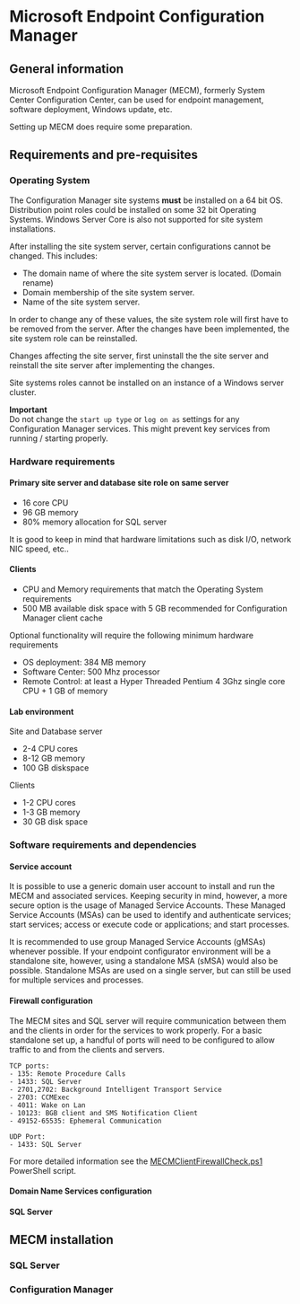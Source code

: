 # Microsoft Endpoint Configuration Manager
## General information
Microsoft Endpoint Configuration Manager (MECM), formerly System Center Configuration Center, can be used for endpoint management, software deployment, Windows update, etc.

Setting up MECM does require some preparation.

## Requirements and pre-requisites
### Operating System
The Configuration Manager site systems **must** be installed on a 64 bit OS.  
Distribution point roles could be installed on some 32 bit Operating Systems.
Windows Server Core is also not supported for site system installations.

After installing the site system server, certain configurations cannot be changed.
This includes:
- The domain name of where the site system server is located. (Domain rename)
- Domain membership of the site system server. 
- Name of the site system server.

In order to change any of these values, the site system role will first have to be removed from the server.
After the changes have been implemented, the site system role can be reinstalled.

Changes affecting the site server, first uninstall the the site server and reinstall the site server after implementing the changes.

Site systems roles cannot be installed on an instance of a Windows server cluster.

**Important**  
Do not change the `start up type` or `log on as` settings for any Configuration Manager services. This might prevent key services from running / starting properly.

### Hardware requirements
#### Primary site server and database site role on same server
- 16 core CPU
- 96 GB memory
- 80% memory allocation for SQL server

It is good to keep in mind that hardware limitations such as disk I/O, network NIC speed, etc..

#### Clients
- CPU and Memory requirements that match the Operating System requirements
- 500 MB available disk space with 5 GB recommended for Configuration Manager client cache

Optional functionality will require the following minimum hardware requirements
- OS deployment: 384 MB memory
- Software Center: 500 Mhz processor
- Remote Control: at least a Hyper Threaded Pentium 4 3Ghz single core CPU + 1 GB of memory

#### Lab environment
Site and Database server
- 2-4 CPU cores
- 8-12 GB memory
- 100 GB diskspace

Clients
- 1-2 CPU cores
- 1-3 GB memory
- 30 GB disk space

### Software requirements and dependencies
#### Service account
It is possible to use a generic domain user account to install and run the MECM and associated services. Keeping security in mind, however, a more secure option is the usage of Managed Service Accounts.
These Managed Service Accounts (MSAs) can be used to identify and authenticate services; start services; access or execute code or applications; and start processes.

It is recommended to use group Managed Service Accounts (gMSAs) whenever possible. If your endpoint configurator environment will be a standalone site, however, using a standalone MSA (sMSA) would also be possible. Standalone MSAs are used on a single server, but can still be used for multiple services and processes.

#### Firewall configuration
The MECM sites and SQL server will require communication between them and the clients in order for the services to work properly.
For a basic standalone set up, a handful of ports will need to be configured to allow traffic to and from the clients and servers.

```
TCP ports:
- 135: Remote Procedure Calls
- 1433: SQL Server
- 2701,2702: Background Intelligent Transport Service
- 2703: CCMExec
- 4011: Wake on Lan
- 10123: BGB client and SMS Notification Client
- 49152-65535: Ephemeral Communication

UDP Port:
- 1433: SQL Server
```
For more detailed information see the [MECMClientFirewallCheck.ps1](Docs/Scripts/MECM/MECMClientFirewallCheck.ps1) PowerShell script.

#### Domain Name Services configuration

#### SQL Server

## MECM installation
### SQL Server


### Configuration Manager